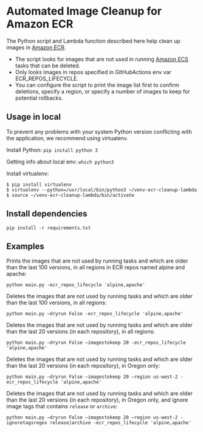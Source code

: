 # Automated Image Cleanup for Amazon ECR
The Python script and Lambda function described here help clean up images in [Amazon ECR](https://aws.amazon.com/ecr).
- The script looks for images that are not used in running [Amazon ECS](https://aws.amazon.com/ecs) tasks that can be deleted. 
- Only looks images in repos specified in GitHubActions env var ECR_REPOS_LIFECYCLE.
- You can configure the script to print the image list first to confirm deletions, specify a region, or specify a number of images to keep for potential rollbacks.

## Usage in local

To prevent any problems with your system Python version conflicting with the application, we recommend using virtualenv.

Install Python:
    `pip install python 3`

Getting info about local env:
    `which python3`

Install virtualenv:

    $ pip install virtualenv
    $ virtualenv --python=/usr/local/bin/python3 ~/venv-ecr-cleanup-lambda
    $ source ~/venv-ecr-cleanup-lambda/bin/activate
    
## Install dependencies

`pip install -r requirements.txt`

    
## Examples
Prints the images that are not used by running tasks and which are older than the last 100 versions, in all regions in ECR repos named alpine and apache:

`python main.py -ecr_repos_lifecycle 'alpine,apache'`


Deletes the images that are not used by running tasks and which are older than the last 100 versions, in all regions:

`python main.py –dryrun False -ecr_repos_lifecycle 'alpine,apache'`


Deletes the images that are not used by running tasks and which are older than the last 20 versions (in each repository), in all regions:

`python main.py –dryrun False –imagestokeep 20 -ecr_repos_lifecycle 'alpine,apache'`


Deletes the images that are not used by running tasks and which are older than the last 20 versions (in each repository), in Oregon only:

`python main.py –dryrun False –imagestokeep 20 –region us-west-2 -ecr_repos_lifecycle 'alpine,apache'`

Deletes the images that are not used by running tasks and which are older than the last 20 versions (in each repository), in Oregon only, and ignore image tags that contains `release` or `archive`:

`python main.py –dryrun False –imagestokeep 20 –region us-west-2 -ignoretagsregex release|archive -ecr_repos_lifecycle 'alpine,apache'`



